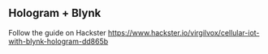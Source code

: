## Hologram + Blynk

Follow the guide on Hackster
https://www.hackster.io/virgilvox/cellular-iot-with-blynk-hologram-dd865b
